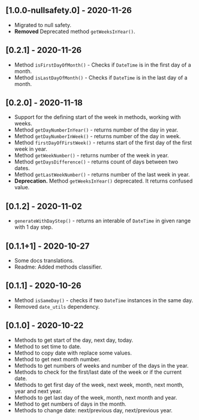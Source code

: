 ## [1.0.0-nullsafety.0] - 2020-11-26

* Migrated to null safety.
* **Removed** Deprecated method `getWeeksInYear()`.

## [0.2.1] - 2020-11-26

* Method `isFirstDayOfMonth()` - Checks if `DateTime` is in the first day of a month.
* Method `isLastDayOfMonth()` - Checks if `DateTime` is in the last day of a month.

## [0.2.0] - 2020-11-18

* Support for the defining start of the week in methods, working with weeks.
* Method `getDayNumberInYear()` - returns number of the day in year.
* Method `getDayNumberInWeek()` - returns number of the day in week.
* Method `firstDayOfFirstWeek()` - returns start of the first day of the first week in year.
* Method `getWeekNumber()` - returns number of the week in year.
* Method `getDaysDifference()` - returns count of days between two dates.
* Method `getLastWeekNumber()` - returns number of the last week in year.
* **Deprecation.** Method `getWeeksInYear()` deprecated. It returns confused value.

## [0.1.2] - 2020-11-02

* `generateWithDayStep()` - returns an interable of `DateTime` in given range with 1 day step.

## [0.1.1+1] - 2020-10-27

* Some docs translations.
* Readme: Added methods classifier.

## [0.1.1] - 2020-10-26

* Method `isSameDay()` - checks if two `DateTime` instances in the same day.
* Removed `date_utils` dependency.

## [0.1.0] - 2020-10-22

* Methods to get start of the day, next day, today.
* Method to set time to date.
* Method to copy date with replace some values.
* Method to get next month number.
* Methods to get numbers of weeks and number of the days in the year.
* Methods to check for the first/last date of the week or if the current date.
* Methods to get first day of the week, next week, month, next month, year and next year.
* Methods to get last day of the week, month, next month and year.
* Method to get numbers of days in the month. 
* Methods to change date: next/previous day, next/previous year.
